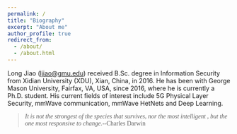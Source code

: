```yaml
---
permalink: /
title: "Biography"
excerpt: "About me"
author_profile: true
redirect_from: 
  - /about/
  - /about.html
---
```


Long Jiao (ljiao@gmu.edu) received B.Sc. degree in Information Security from Xidian University (XDU), Xian, China,
in 2016. He has been with George Mason University, Fairfax,
VA, USA, since 2016, where he is currently a Ph.D. student.
His current fields of interest include 5G Physical Layer Security, mmWave communication, mmWave HetNets and Deep
Learning.

> <span style="font-family:Papyrus; font-size:1em;">*It is not the strongest of the species that survives, nor the most intelligent , but the one most responsive to change.*--Charles Darwin </span> 
